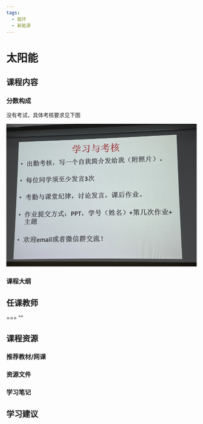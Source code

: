 ```yaml
---
tags:
  - 能环
  - 新能源
---
```


# 太阳能

## 课程内容

### 分数构成

没有考试，具体考核要求见下图

![1](太阳能/image1.png)


### 课程大纲


## 任课教师

=== ""

## 课程资源

### 推荐教材/网课

### 资源文件


### 学习笔记

## 学习建议










